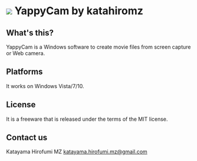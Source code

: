 # ![](https://github.com/katahiromz/YappyCam/YappyCam.png "") YappyCam by katahiromz

## What's this?

YappyCam is a Windows software to create movie files from screen capture or Web camera.

## Platforms

It works on Windows Vista/7/10.

## License

It is a freeware that is released under the terms of the MIT license.

## Contact us

Katayama Hirofumi MZ
katayama.hirofumi.mz@gmail.com
